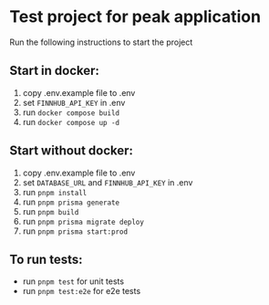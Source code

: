# Test project for peak application

Run the following instructions to start the project
  
## Start in docker: 
1. copy .env.example file to .env
2. set `FINNHUB_API_KEY` in .env
3. run `docker compose build`
3. run `docker compose up -d`


## Start without docker: 
1. copy .env.example file to .env
2. set `DATABASE_URL` and `FINNHUB_API_KEY` in .env
3. run `pnpm install`
3. run `pnpm prisma generate`
3. run `pnpm build`
3. run `pnpm prisma migrate deploy`
3. run `pnpm prisma start:prod`


## To run tests:
* run `pnpm test` for unit tests
* run `pnpm test:e2e` for e2e tests